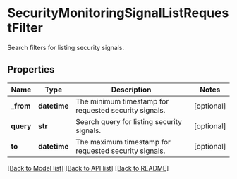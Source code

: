 # SecurityMonitoringSignalListRequestFilter

Search filters for listing security signals.

## Properties

| Name       | Type         | Description                                           | Notes      |
| ---------- | ------------ | ----------------------------------------------------- | ---------- |
| **\_from** | **datetime** | The minimum timestamp for requested security signals. | [optional] |
| **query**  | **str**      | Search query for listing security signals.            | [optional] |
| **to**     | **datetime** | The maximum timestamp for requested security signals. | [optional] |

[[Back to Model list]](README.md#documentation-for-models) [[Back to API list]](README.md#documentation-for-api-endpoints) [[Back to README]](README.md)
